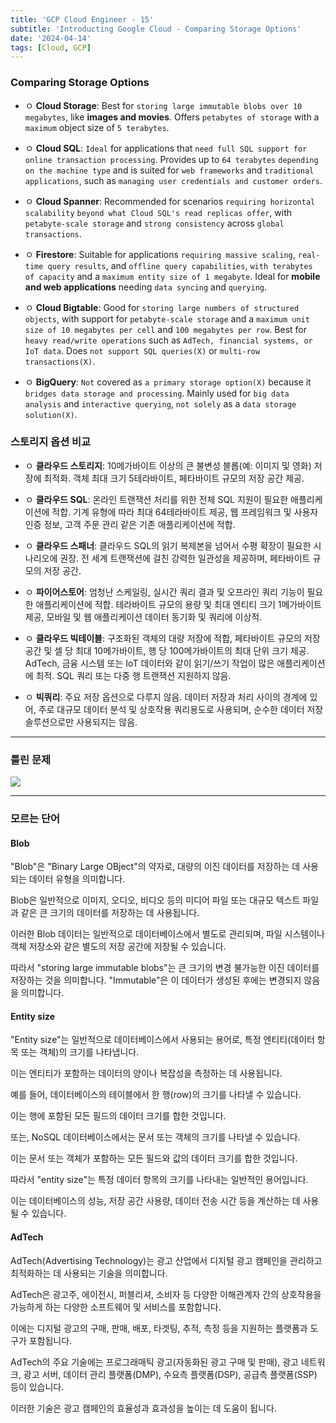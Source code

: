 ```yaml
---
title: 'GCP Cloud Engineer - 15'
subtitle: 'Introducting Google Cloud - Comparing Storage Options'
date: '2024-04-14'
tags: [Cloud, GCP]
---
```


### Comparing Storage Options

- ㅇ **Cloud Storage**: Best for `storing large immutable blobs over 10 megabytes`, like **images and movies**. Offers `petabytes of storage` with a `maximum` object size of `5 terabytes`.

- ㅇ **Cloud SQL**: `Ideal` for applications that `need full SQL support for online transaction processing`. Provides up to `64 terabytes` `depending on the machine type` and is suited for `web frameworks` and `traditional applications`, such as `managing user credentials and customer orders`.

- ㅇ **Cloud Spanner**: Recommended for scenarios `requiring horizontal scalability` `beyond what Cloud SQL's read replicas offer`, with `petabyte-scale storage` and `strong consistency` across `global transactions`.

- ㅇ **Firestore**: Suitable for applications `requiring massive scaling`, `real-time query results`, and `offline query capabilities`, `with terabytes of capacity` and a `maximum entity size of 1 megabyte`. Ideal for **mobile and web applications** needing `data syncing` and `querying`.

- ㅇ **Cloud Bigtable**: Good for `storing large numbers of structured objects`, with support for `petabyte-scale storage` and a `maximum unit size of 10 megabytes per cell` and `100 megabytes per row`. Best for `heavy read/write operations` such as `AdTech, financial systems, or IoT data`. Does `not support SQL queries(X)` or `multi-row transactions(X)`.

- ㅇ **BigQuery**: `Not` covered as `a primary storage option(X)` because it `bridges data storage and processing`. Mainly used for `big data analysis` and `interactive querying`, `not solely` as a `data storage solution(X)`.

### 스토리지 옵션 비교

- ㅇ **클라우드 스토리지**: 10메가바이트 이상의 큰 불변성 블롭(예: 이미지 및 영화) 저장에 최적화. 객체 최대 크기 5테라바이트, 페타바이트 규모의 저장 공간 제공.

- ㅇ **클라우드 SQL**: 온라인 트랜잭션 처리를 위한 전체 SQL 지원이 필요한 애플리케이션에 적합. 기계 유형에 따라 최대 64테라바이트 제공, 웹 프레임워크 및 사용자 인증 정보, 고객 주문 관리 같은 기존 애플리케이션에 적합.

- ㅇ **클라우드 스패너**: 클라우드 SQL의 읽기 복제본을 넘어서 수평 확장이 필요한 시나리오에 권장. 전 세계 트랜잭션에 걸친 강력한 일관성을 제공하며, 페타바이트 규모의 저장 공간.

- ㅇ **파이어스토어**: 엄청난 스케일링, 실시간 쿼리 결과 및 오프라인 쿼리 기능이 필요한 애플리케이션에 적합. 테라바이트 규모의 용량 및 최대 엔티티 크기 1메가바이트 제공, 모바일 및 웹 애플리케이션 데이터 동기화 및 쿼리에 이상적.

- ㅇ **클라우드 빅테이블**: 구조화된 객체의 대량 저장에 적합, 페타바이트 규모의 저장 공간 및 셀 당 최대 10메가바이트, 행 당 100메가바이트의 최대 단위 크기 제공. AdTech, 금융 시스템 또는 IoT 데이터와 같이 읽기/쓰기 작업이 많은 애플리케이션에 최적. SQL 쿼리 또는 다중 행 트랜잭션 지원하지 않음.

- ㅇ **빅쿼리**: 주요 저장 옵션으로 다루지 않음. 데이터 저장과 처리 사이의 경계에 있어, 주로 대규모 데이터 분석 및 상호작용 쿼리용도로 사용되며, 순수한 데이터 저장 솔루션으로만 사용되지는 않음.

--------

### 틀린 문제

<img class='blogImage' src='/blog/wrong_database_size_storage.png'>

--------


### 모르는 단어 

#### Blob

"Blob"은 "Binary Large OBject"의 약자로, 대량의 이진 데이터를 저장하는 데 사용되는 데이터 유형을 의미합니다.

Blob은 일반적으로 이미지, 오디오, 비디오 등의 미디어 파일 또는 대규모 텍스트 파일과 같은 큰 크기의 데이터를 저장하는 데 사용됩니다. 

이러한 Blob 데이터는 일반적으로 데이터베이스에서 별도로 관리되며, 파일 시스템이나 객체 저장소와 같은 별도의 저장 공간에 저장될 수 있습니다.

따라서 "storing large immutable blobs"는 큰 크기의 변경 불가능한 이진 데이터를 저장하는 것을 의미합니다. "Immutable"은 이 데이터가 생성된 후에는 변경되지 않음을 의미합니다.

#### Entity size

"Entity size"는 일반적으로 데이터베이스에서 사용되는 용어로, 특정 엔티티(데이터 항목 또는 객체)의 크기를 나타냅니다.

 이는 엔티티가 포함하는 데이터의 양이나 복잡성을 측정하는 데 사용됩니다.

예를 들어, 데이터베이스의 테이블에서 한 행(row)의 크기를 나타낼 수 있습니다. 

이는 행에 포함된 모든 필드의 데이터 크기를 합한 것입니다.

또는, NoSQL 데이터베이스에서는 문서 또는 객체의 크기를 나타낼 수 있습니다. 

이는 문서 또는 객체가 포함하는 모든 필드와 값의 데이터 크기를 합한 것입니다.

따라서 "entity size"는 특정 데이터 항목의 크기를 나타내는 일반적인 용어입니다. 

이는 데이터베이스의 성능, 저장 공간 사용량, 데이터 전송 시간 등을 계산하는 데 사용될 수 있습니다.

#### AdTech

AdTech(Advertising Technology)는 광고 산업에서 디지털 광고 캠페인을 관리하고 최적화하는 데 사용되는 기술을 의미합니다.

AdTech은 광고주, 에이전시, 퍼블리셔, 소비자 등 다양한 이해관계자 간의 상호작용을 가능하게 하는 다양한 소프트웨어 및 서비스를 포함합니다.

이에는 디지털 광고의 구매, 판매, 배포, 타겟팅, 추적, 측정 등을 지원하는 플랫폼과 도구가 포함됩니다.

AdTech의 주요 기술에는 프로그래매틱 광고(자동화된 광고 구매 및 판매), 광고 네트워크, 광고 서버, 데이터 관리 플랫폼(DMP), 수요측 플랫폼(DSP), 공급측 플랫폼(SSP) 등이 있습니다. 

이러한 기술은 광고 캠페인의 효율성과 효과성을 높이는 데 도움이 됩니다.